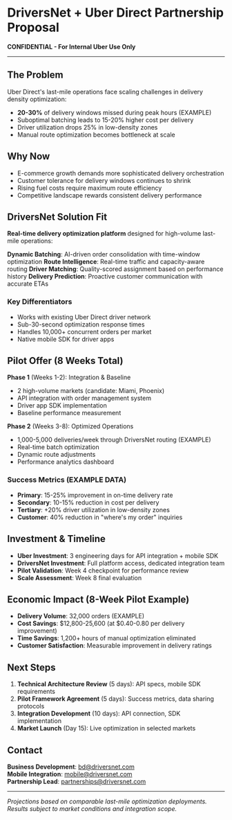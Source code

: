 # DriversNet + Uber Direct Partnership Proposal

**CONFIDENTIAL - For Internal Uber Use Only**

---

## The Problem
Uber Direct's last-mile operations face scaling challenges in delivery density optimization:
- **20-30%** of delivery windows missed during peak hours (EXAMPLE)
- Suboptimal batching leads to 15-20% higher cost per delivery
- Driver utilization drops 25% in low-density zones
- Manual route optimization becomes bottleneck at scale

## Why Now
- E-commerce growth demands more sophisticated delivery orchestration
- Customer tolerance for delivery windows continues to shrink
- Rising fuel costs require maximum route efficiency
- Competitive landscape rewards consistent delivery performance

## DriversNet Solution Fit
**Real-time delivery optimization platform** designed for high-volume last-mile operations:

**Dynamic Batching**: AI-driven order consolidation with time-window optimization
**Route Intelligence**: Real-time traffic and capacity-aware routing
**Driver Matching**: Quality-scored assignment based on performance history
**Delivery Prediction**: Proactive customer communication with accurate ETAs

### Key Differentiators
- Works with existing Uber Direct driver network
- Sub-30-second optimization response times
- Handles 10,000+ concurrent orders per market
- Native mobile SDK for driver apps

## Pilot Offer (8 Weeks Total)

**Phase 1** (Weeks 1-2): Integration & Baseline
- 2 high-volume markets (candidate: Miami, Phoenix)
- API integration with order management system
- Driver app SDK implementation
- Baseline performance measurement

**Phase 2** (Weeks 3-8): Optimized Operations
- 1,000-5,000 deliveries/week through DriversNet routing (EXAMPLE)
- Real-time batch optimization
- Dynamic route adjustments
- Performance analytics dashboard

### Success Metrics (EXAMPLE DATA)
- **Primary**: 15-25% improvement in on-time delivery rate
- **Secondary**: 10-15% reduction in cost per delivery
- **Tertiary**: +20% driver utilization in low-density zones
- **Customer**: 40% reduction in "where's my order" inquiries

## Investment & Timeline
- **Uber Investment**: 3 engineering days for API integration + mobile SDK
- **DriversNet Investment**: Full platform access, dedicated integration team
- **Pilot Validation**: Week 4 checkpoint for performance review
- **Scale Assessment**: Week 8 final evaluation

## Economic Impact (8-Week Pilot Example)
- **Delivery Volume**: 32,000 orders (EXAMPLE)
- **Cost Savings**: $12,800-25,600 (at $0.40-0.80 per delivery improvement)
- **Time Savings**: 1,200+ hours of manual optimization eliminated
- **Customer Satisfaction**: Measurable improvement in delivery ratings

## Next Steps
1. **Technical Architecture Review** (5 days): API specs, mobile SDK requirements
2. **Pilot Framework Agreement** (5 days): Success metrics, data sharing protocols
3. **Integration Development** (10 days): API connection, SDK implementation
4. **Market Launch** (Day 15): Live optimization in selected markets

## Contact
**Business Development**: bd@driversnet.com  
**Mobile Integration**: mobile@driversnet.com  
**Partnership Lead**: partnerships@driversnet.com

---
*Projections based on comparable last-mile optimization deployments. Results subject to market conditions and integration scope.*